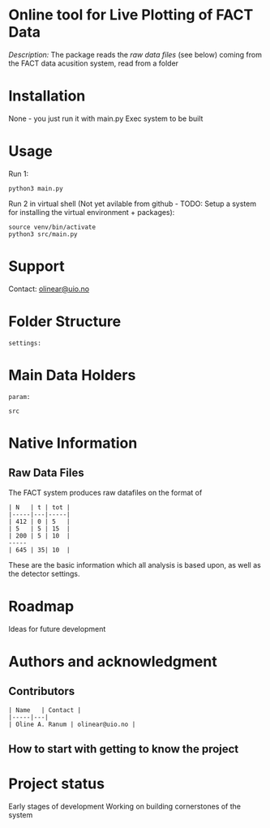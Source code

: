 # Online tool for Live Plotting of FACT Data

_Description:_ The package reads the _raw data files_ (see below) coming from the FACT data acusition system, read from a folder 

    


# Installation
None - you just run it with main.py
Exec system to be built

# Usage
Run 1:

    python3 main.py

Run 2 in virtual shell (Not yet avilable from github - TODO: Setup a system for installing the virtual environment + packages):

    source venv/bin/activate
    python3 src/main.py
    
   

# Support 
Contact: olinear@uio.no

# Folder Structure

    settings: 




# Main Data Holders

    param:
    
    src


# Native Information

## Raw Data Files
The FACT system produces raw datafiles on the format of

    | N   | t | tot |
    |-----|---|-----|
    | 412 | 0 | 5   |
    | 5   | 5 | 15  |
    | 200 | 5 | 10  |
    -----
    | 645 | 35| 10  |

These are the basic information which all analysis is based upon, as well as the detector settings. 


# Roadmap
Ideas for future development

# Authors and acknowledgment

## Contributors 
    | Name   | Contact |
    |-----|---|
    | Oline A. Ranum | olinear@uio.no | 
    
    
## How to start with getting to know the project 

# Project status
Early stages of development 
Working on building cornerstones of the system 
